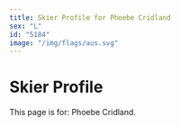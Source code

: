 ```yaml
---
title: Skier Profile for Phoebe Cridland
sex: "L"
id: "5184"
image: "/img/flags/aus.svg" 
---
```


# Skier Profile

This page is for: Phoebe Cridland.
    